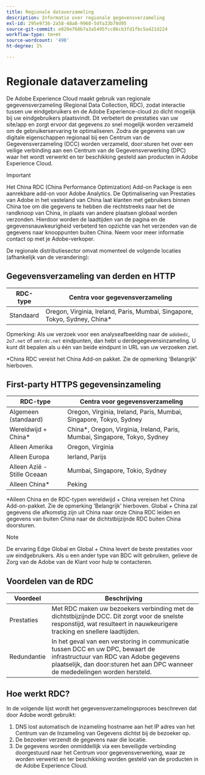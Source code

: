 ```yaml
---
title: Regionale dataverzameling
description: Informatie over regionale gegevensverzameling
exl-id: 295e9736-2a58-48a8-9968-5dfa33b70d95
source-git-commit: e020e768b7a3a5495fcc86cb3fd1fbc5a421d224
workflow-type: tm+mt
source-wordcount: '498'
ht-degree: 1%

---
```


# Regionale dataverzameling

De Adobe Experience Cloud maakt gebruik van regionale gegevensverzameling (Regional Data Collection, RDC), zodat interactie tussen uw eindgebruikers en de Adobe Experience-cloud zo dicht mogelijk bij uw eindgebruikers plaatsvindt. Dit verbetert de prestaties van uw site/app en zorgt ervoor dat gegevens zo snel mogelijk worden verzameld om de gebruikerservaring te optimaliseren. Zodra de gegevens van uw digitale eigenschappen regionaal bij een Centrum van de Gegevensverzameling (DCC) worden verzameld, door:sturen het over een veilige verbinding aan een Centrum van de Gegevensverwerking (DPC) waar het wordt verwerkt en ter beschikking gesteld aan producten in Adobe Experience Cloud.

>[!IMPORTANT]
>
>Het China RDC (China Performance Optimization) Add-on Package is een aanrekbare add-on voor Adobe Analytics. De Optimalisering van Prestaties van Adobe in het vasteland van China laat klanten met gebruikers binnen China toe om die gegevens te hebben die rechtstreeks naar het de randknoop van China, in plaats van andere plaatsen globaal worden verzonden. Hierdoor worden de laadtijden van de pagina en de gegevensnauwkeurigheid verbeterd ten opzichte van het verzenden van de gegevens naar knooppunten buiten China. Neem voor meer informatie contact op met je Adobe-verkoper.

De regionale distributiesector omvat momenteel de volgende locaties (afhankelijk van de verandering):

## Gegevensverzameling van derden en HTTP

| RDC-type | Centra voor gegevensverzameling |
|---------------------|-------------------|
| Standaard | Oregon, Virginia, Ireland, Paris, Mumbai, Singapore, Tokyo, Sydney, China* |

Opmerking: Als uw verzoek voor een analyseafbeelding naar de `adobedc`, `2o7.net` of `omtrdc.net` eindpunten, dan hebt u derdegegevensinzameling. U kunt dit bepalen als u één van beide eindpunt in URL van uw verzoeken ziet.

*China RDC vereist het China Add-on pakket. Zie de opmerking &#39;Belangrijk&#39; hierboven.

## First-party HTTPS gegevensinzameling

| RDC-type | Centra voor gegevensverzameling |
|---------------------|-------------------|
| Algemeen (standaard) | Oregon, Virginia, Ireland, Paris, Mumbai, Singapore, Tokyo, Sydney |
| Wereldwijd + China* | China*, Oregon, Virginia, Ireland, Paris, Mumbai, Singapore, Tokyo, Sydney |
| Alleen Amerika | Oregon, Virginia |
| Alleen Europa | Ierland, Parijs |
| Alleen Azië - Stille Oceaan | Mumbai, Singapore, Tokio, Sydney |
| Alleen China* | Peking |

*Alleen China en de RDC-typen wereldwijd + China vereisen het China Add-on-pakket. Zie de opmerking &#39;Belangrijk&#39; hierboven. Global + China zal gegevens die afkomstig zijn uit China naar onze China RDC leiden en gegevens van buiten China naar de dichtstbijzijnde RDC buiten China doorsturen.

>[!NOTE]
>De ervaring Edge Global en Global + China levert de beste prestaties voor uw eindgebruikers. Als u een ander type van BDC wilt gebruiken, gelieve de Zorg van de Adobe van de Klant voor hulp te contacteren.

## Voordelen van de RDC

| Voordeel | Beschrijving |
| --- | --- |
| Prestaties | Met RDC maken uw bezoekers verbinding met de dichtstbijzijnde DCC. Dit zorgt voor de snelste responstijd, wat resulteert in nauwkeurigere tracking en snellere laadtijden. |
| Redundantie | In het geval van een verstoring in communicatie tussen DCC en uw DPC, bewaart de infrastructuur van RDC van Adobe gegevens plaatselijk, dan door:sturen het aan DPC wanneer de mededelingen worden hersteld. |

## Hoe werkt RDC?

In de volgende lijst wordt het gegevensverzamelingsproces beschreven dat door Adobe wordt gebruikt:

1. DNS lost automatisch de inzameling hostname aan het IP adres van het Centrum van de Inzameling van Gegevens dichtst bij de bezoeker op.
1. De bezoeker verzendt de gegevens naar die locatie.
1. De gegevens worden onmiddellijk via een beveiligde verbinding doorgestuurd naar het Centrum voor gegevensverwerking, waar ze worden verwerkt en ter beschikking worden gesteld van de producten in de Adobe Experience Cloud.
